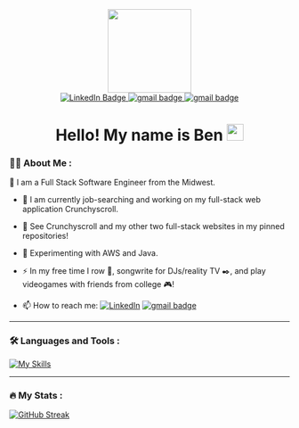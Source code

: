 <div id="header" align="center">
  <img src="https://media.giphy.com/media/qgQUggAC3Pfv687qPC/giphy.gif" width="150"/>
</div>
<div id="badges" align="center">
  <a href="https://www.linkedin.com/in/benwaldee/">
    <img src="https://img.shields.io/badge/LinkedIn-blue?style=for-the-badge&logo=linkedin&logoColor=white" alt="LinkedIn Badge"/>
  </a>
  <a href="mailto:b1.waldee@gmail.com">
    <img src="https://img.shields.io/badge/Gmail-D14836?style=for-the-badge&logo=gmail&logoColor=white" alt="gmail badge"/>
  </a>
   <a href="https://benwaldee.github.io/#">
    <img src="https://img.shields.io/badge/Portfolio-%23000000.svg?style=for-the-badge&logo=firefox&logoColor=#FF7139" alt="gmail badge"/>
  </a>
 </div>
 <div align="center" >
 <img  src="https://komarev.com/ghpvc/?username=benwaldee&style=flat-square&color=blue"  align="center" alt=""/>
 </div>
 <h1 align="center">
     Hello! My name is Ben <img src="https://media.giphy.com/media/hvRJCLFzcasrR4ia7z/giphy.gif" width="30px"/>
</h1>




### :man_technologist: About Me :
:wave: I am a Full Stack Software Engineer from the Midwest.
- :telescope: I am currently job-searching and working on my full-stack web application Crunchyscroll. 

- :eyes: See Crunchyscroll and my other two full-stack websites in my pinned repositories!

- :seedling: Experimenting with AWS and Java.

- :zap: In my free time I row :rowboat:, songwrite for DJs/reality TV :black_nib:, and play videogames with friends from college :video_game:!

- :mailbox: How to reach me: [![LinkedIn](https://img.shields.io/badge/linkedin-%230077B5.svg?style=for-the-badge&logo=linkedin&logoColor=white)](https://www.linkedin.com/in/benwaldee/) <a href="mailto:b1.waldee@gmail.com">
    <img src="https://img.shields.io/badge/Gmail-D14836?style=for-the-badge&logo=gmail&logoColor=white" alt="gmail badge"/>
  </a>

---

### :hammer_and_wrench: Languages and Tools :
[![My Skills](https://skillicons.dev/icons?i=js,py,react,redux,express,flask,html,css,nodejs,postgres,sqlite,docker,git,heroku,vscode)](https://skillicons.dev)

---

### :fire: My Stats :
[![GitHub Streak](http://github-readme-streak-stats.herokuapp.com?user=benwaldee&theme=dark&background=000000)](https://git.io/streak-stats)
